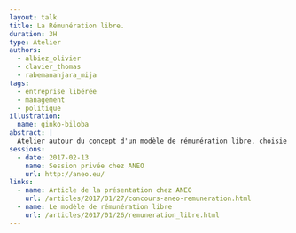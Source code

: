 ```yaml
---
layout: talk
title: La Rémunération libre.
duration: 3H
type: Atelier
authors:
  - albiez_olivier
  - clavier_thomas
  - rabemananjara_mija
tags:
  - entreprise libérée
  - management
  - politique
illustration:
  name: ginko-biloba
abstract: |
  Atelier autour du concept d'un modèle de rémunération libre, choisie par les salariés.
sessions:
  - date: 2017-02-13
    name: Session privée chez ANEO
    url: http://aneo.eu/
links:
  - name: Article de la présentation chez ANEO
    url: /articles/2017/01/27/concours-aneo-remuneration.html
  - name: Le modèle de rémunération libre
    url: /articles/2017/01/26/remuneration_libre.html
---
```

